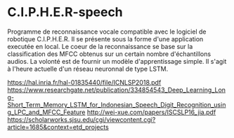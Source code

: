 # **C.I.P.H.E.R-speech**
Programme de reconnaissance vocale compatible avec le logiciel de robotique C.I.P.H.E.R. Il se présente sous la forme d'une application executée en local. Le coeur de la reconnaissance se base sur la classification des MFCC obtenus sur un certain nombre d'échantillons audios. La volonté est de fournir un modèle d'apprentissage simple. Il s'agit à l'heure actuelle d'un réseau neuronnal de type LSTM.

https://hal.inria.fr/hal-01835440/file/ICNLSP2018.pdf
https://www.researchgate.net/publication/334854543_Deep_Learning_Long-Short_Term_Memory_LSTM_for_Indonesian_Speech_Digit_Recognition_using_LPC_and_MFCC_Feature
http://wei-xue.com/papers/ISCSLP16_jia.pdf
https://scholarworks.sjsu.edu/cgi/viewcontent.cgi?article=1685&context=etd_projects